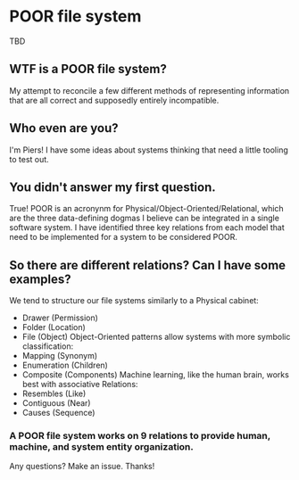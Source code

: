 # POOR file system
TBD

## WTF is a POOR file system?
My attempt to reconcile a few different methods of representing information that are all correct and supposedly entirely incompatible.

## Who even are you?
I'm Piers! I have some ideas about systems thinking that need a little tooling to test out.

## You didn't answer my first question.
True! POOR is an acronynm for Physical/Object-Oriented/Relational, which are the three data-defining dogmas I believe can be integrated in a single software system. I have identified three key relations from each model that need to be implemented for a system to be considered POOR.

## So there are different relations? Can I have some examples?
We tend to structure our file systems similarly to a Physical cabinet:
* Drawer (Permission)
* Folder (Location)
* File (Object)
Object-Oriented patterns allow systems with more symbolic classification:
* Mapping (Synonym)
* Enumeration (Children)
* Composite (Components)
Machine learning, like the human brain, works best with associative Relations:
* Resembles (Like)
* Contiguous (Near)
* Causes (Sequence)

### A POOR file system works on 9 relations to provide human, machine, and system entity organization.
Any questions? Make an issue. Thanks!
